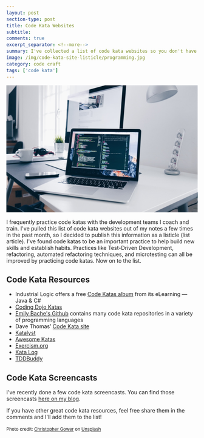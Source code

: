 ```yaml
---
layout: post
section-type: post
title: Code Kata Websites
subtitle: 
comments: true
excerpt_separator: <!--more-->
summary: I've collected a list of code kata websites so you don't have to.
image: /img/code-kata-site-listicle/programming.jpg
category: code craft
tags: ['code kata']
---
```


<img src="/img/code-kata-site-listicle/programming.jpg" alt="Programming" class="img-responsive" />

I frequently practice code katas with the development teams I coach and train. I've pulled this list of code kata websites out of my notes a few times in the past month, so I decided to publish this information as a listicle (list article). I've found code katas to be an important practice to help build new skills and establish habits. Practices like Test-Driven Development, refactoring, automated refactoring techniques, and microtesting can all be improved by practicing code katas. Now on to the list.

## Code Kata Resources
- Industrial Logic offers a free [Code Katas album](https://www.industriallogic.com/katas/) from its eLearning &mdash; Java & C#
- [Coding Dojo Katas](https://codingdojo.org/kata/)
- [Emily Bache's Github](https://github.com/emilybache/) contains many code kata repositories in a variety of programming languages
- Dave Thomas’ [Code Kata site](http://codekata.com/)
- [Katalyst](https://katalyst.codurance.com/)
- [Awesome Katas](https://github.com/gamontal/awesome-katas)
- [Exercism.org](https://exercism.org/dashboard)
- [Kata Log](https://kata-log.rocks/)
- [TDDBuddy](http://tddbuddy.com/)


## Code Kata Screencasts
I've recently done a few code kata screencasts. You can find those screencasts [here on my blog](https://anthonysciamanna.com/tags/screencast.html).


If you have other great code kata resources, feel free share them in the comments and I'll add them to the list! <i class="fa fa-solid fa-hand-back-point-down"></i>

<div class="bottom-separator"></div>

<small>Photo credit: <a href="https://unsplash.com/@cgower?utm_source=unsplash&utm_medium=referral&utm_content=creditCopyText">Christopher Gower</a> on <a href="https://unsplash.com/?utm_source=unsplash&utm_medium=referral&utm_content=creditCopyText">Unsplash</a></small>
